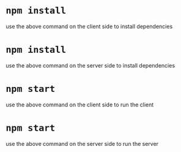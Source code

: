 # `npm install `

use the above command on the client side to install dependencies

# `npm install `

use the above command on the server side to install dependencies

# `npm start`

use the above command on the client side to run the client

# `npm start`

use the above command on the server side to run the server